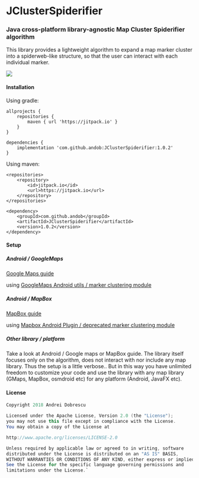 # JClusterSpiderifier

### Java cross-platform library-agnostic Map Cluster Spiderifier algorithm

This library provides a lightweight algorithm to expand a map marker cluster into a spiderweb-like structure, so that the user can interact with each individual marker.

![](https://github.com/andob/JClusterSpiderifier/raw/master/demo.gif)

#### Installation

Using gradle:

```
allprojects {
    repositories {
        maven { url 'https://jitpack.io' }
    }
}
```
```
dependencies {
    implementation 'com.github.andob:JClusterSpiderifier:1.0.2'
}
```

Using maven:

```
<repositories>
    <repository>
        <id>jitpack.io</id>
        <url>https://jitpack.io</url>
    </repository>
</repositories>
```
```
<dependency>
    <groupId>com.github.andob</groupId>
    <artifactId>JClusterSpiderifier</artifactId>
    <version>1.0.2</version>
</dependency>
```

#### Setup

##### Android / GoogleMaps

[Google Maps guide](https://github.com/andob/JClusterSpiderifier/tree/master/sample_android_google_maps)

using [GoogleMaps Android utils / marker clustering module](https://github.com/googlemaps/android-maps-utils)

##### Android / MapBox

[MapBox guide](https://github.com/andob/JClusterSpiderifier/tree/master/sample_android_mapbox)

using [Mapbox Android Plugin / deprecated marker clustering module](https://github.com/mapbox/mapbox-plugins-android/tree/ce6793ac7cf107b4ce5cd4740f5aef6aaf6b9a0b/plugin-cluster)

##### Other library / platform

Take a look at Android / Google maps or MapBox guide. The library itself focuses only on the algorithm, does not interact with nor include any map library. Thus the setup is a little verbose.. But in this way you have unlimited freedom to customize your code and use the library with any map library (GMaps, MapBox, osmdroid etc) for any platform (Android, JavaFX etc).

#### License

```java
Copyright 2018 Andrei Dobrescu

Licensed under the Apache License, Version 2.0 (the "License");
you may not use this file except in compliance with the License.
You may obtain a copy of the License at

http://www.apache.org/licenses/LICENSE-2.0

Unless required by applicable law or agreed to in writing, software
distributed under the License is distributed on an "AS IS" BASIS,
WITHOUT WARRANTIES OR CONDITIONS OF ANY KIND, either express or implied.
See the License for the specific language governing permissions and
limitations under the License.`
```
